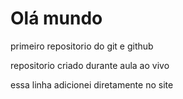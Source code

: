 # Olá mundo
 primeiro repositorio do git e github

 repositorio criado durante aula ao vivo

essa linha adicionei diretamente no site
